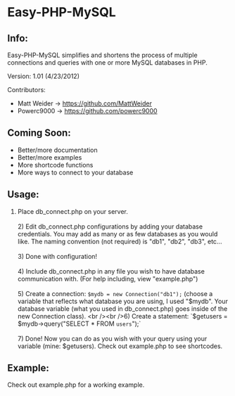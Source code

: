 Easy-PHP-MySQL
==============

Info:
-----

Easy-PHP-MySQL simplifies and shortens the process of multiple connections and queries with one or more MySQL databases in PHP.

Version: 1.01 (4/23/2012)

Contributors:
* Matt Weider -> https://github.com/MattWeider
* Powerc9000 -> https://github.com/powerc9000

Coming Soon:
------------

* Better/more documentation
* Better/more examples
* More shortcode functions
* More ways to connect to your database

Usage:
------

1) Place db_connect.php on your server.
<br /><br />2) Edit db_connect.php configurations by adding your database credentials.  You may add as many or as few databases as you would like.  The naming convention (not required) is "db1", "db2", "db3", etc...
<br /><br />3) Done with configuration!
<br /><br />4) Include db_connect.php in any file you wish to have database communication with. (For help including, view "example.php")
<br /><br />5) Create a connection: `$mydb = new Connection("db1");` (choose a variable that reflects what database you are using, I used "$mydb".  Your database variable (what you used in db_connect.php) goes inside of the new Connection class).
<br /><br />6) Create a statement: `$getusers = $mydb->query("SELECT * FROM `users`");`
<br /><br />7) Done!  Now you can do as you wish with your query using your variable (mine: $getusers).  Check out example.php to see shortcodes.

Example:
--------

Check out example.php for a working example.